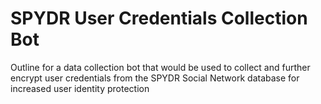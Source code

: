 # SPYDR User Credentials Collection Bot
Outline for a data collection bot that would be used to collect and further encrypt user credentials from the SPYDR Social Network database for increased user identity protection

